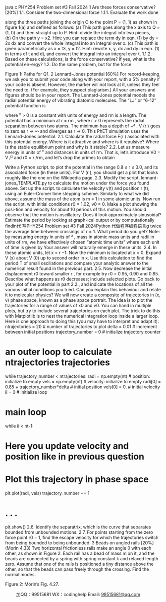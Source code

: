 java c
PHY254 
Problem set #3 
Fall 2024 
1 Are these forces conservative? [20%] 
1.1. Consider the two-dimensional force 
1.1.1. Evaluate the work done

along the three paths joining the origin O to the point P = (1, 1) as shown in figure 1(a) and defined as follows:
(a) This path goes along the x axis to Q = (1, 0) and then straight up to P. Hint: divide the integral into two pieces,  
(b) On the path y = x2. Hint: you can replace the term dy in eqn. (1) by dy = 2x dx and convert the whole integral into an integral over x.
(c) This path is given parametrically as x = t3, y = t2. Hint: rewrite x, y, dx and dy in eqn. (1) in terms of t and dt, and convert the integral into an integral over t.
1.1.2. Based on these calculations, is the force conservative? If yes, what is the potential en-ergy?
1.2. Do the same problem, but for the force  

Figure 1: Paths for Q1.
2 Lennard-Jones potential [60%] 
For record-keeping, we ask you to submit your code along with your report, with a 5% penalty if your code is absent. However, the marker will not look at it, unless they feel the need to. (For example, they suspect plagiarism.) All your answers and figures should be in your report.
The Lennard-Jones potential models the radial potential energy of vibrating diatomic molecules. The “LJ” or “6-12” potential function is

where ² > 0 is a constant with units of energy and rm is a length. The potential has a minimum at r = rm , where r > 0 represents the radial separation between two atoms. The minimum has a depth of −² . V (r ) goes to zero as r → ∞ and diverges as r → 0. This PhET simulation uses the Lennard-Jones potential.
2.1. Calculate the radial force F(r ) associated with this potential energy. Where is it attractive and where is it repulsive? Where is the stable equilibrium point and why is it stable?
2.2. Let us measure energy in units of ² and distances in units of rm. That is, let’s introduce V0 = V /² and r0 = r /rm, and let’s drop the primes to obtain

Write a Python script. to plot the potential in the range 0.8 ≤ r ≤ 3.0, and its associated force (in these units). For V (r ), you should get a plot that looks roughly like the one on the Wikipedia page.
2.3. Modify the script. lennard-jones_TEMPLATE.py to calculate the motion under the force you found above. Set up the script. to calculate the velocity v(t) and position r (t), using an Euler-Cromer time stepping scheme. Similarly to what we did above, assume the mass of the atom is m = 1 in some atomic units.
Now run the script. with initial conditions r0 = 1.02, v0 = 0. Make a plot showing the posi-tion and velocity for about 10 periods of this motion. You should observe that the motion is oscillatory. Does it look approximately sinusoidal? Estimate the period by looking at graph-ical output or by computationally findin代 写PHY254 Problem set #3 Fall 2024Python
代做程序编程语言g twice the average time between crossings of r = 1. What period do you get?
Note: by measuring energy in units of ² , mass in atomic mass units and radii in units of rm, we have effectively chosen “atomic time units” where each unit of time is given by  Your answer will naturally emerge in these units.
2.4. In these atomic units, let x = r −1. Now the minimum is located at x = 0. Expand V (x) about V (0) up to second order in x. Use this calculation to find the period T of small oscillations and compare your analytic answer to the numerical result found in the previous part.
2.5. Now decrease the initial displacement r0 toward smaller r , for example try r0 = 0.95, 0.90 and 0.85. Describe what happens as r0 decreases; include selected plots. Go back to your plot of the potential in part 2.2., and indicate the locations of all the various initial conditions you tried. Can you explain this behaviour and relate it to molecular physics?
We will now create a composite of trajectories in (x, v) phase space, known as a phase space portrait. The idea is to plot the trajectories for a range of values of x0 and v0. You can hand in multiple plots, but try to include several trajectories on each plot. The trick to do this with Matplotlib is to nest the numerical integration loop inside a larger loop. Here is one approach to doing this (you may have to interpret and adapt it):
ntrajectories = 20 # number of trajectories to plot
delta = 0.01 # increment between initial positions
trajectory_number = 0 # initialize trajectory counter
# an outer loop to calculate ntrajectories trajectories
while trajectory_number < ntrajectories:
radi = np.empty(nt) # position: initialize to empty
vels = np.empty(nt) # velocity: initialize to empty
radi[0] = 0.85 + trajectory_number*delta # initial position
vels[0] = 0. # initial velocity
ii = 0 # initialize loop
# main loop
while ii < nt-1:
# Here you update velocity and position like in previous question
# Plot this trajectory in phase space
plt.plot(radi, vels)
trajectory_number += 1
# . . .
plt.show()
2.6. Identify the separatrix, which is the curve that separates bounded from unbounded motions.
2.7. For points starting from the zero force point r0 = 1, find the escape velocity for which the trajectories switch from being bounded to being unbounded.
3 Beads on angled rails [20%]
(Morin 4.33) Two horizontal frictionless rails make an angle θ with each other, as shown in Figure 2. Each rail has a bead of mass m on it, and the beads are connected by a spring with spring constant k and relaxed length zero. Assume that one of the rails is positioned a tiny distance above the other, so that the beads can pass freely through the crossing. Find the normal modes.

Figure 2: Morin’s Fig. 4.27.



         
加QQ：99515681  WX：codinghelp  Email: 99515681@qq.com
